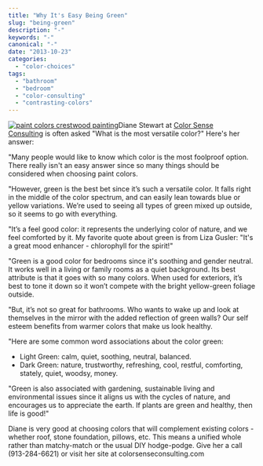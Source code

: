 ```yaml
---
title: "Why It's Easy Being Green"
slug: "being-green"
description: "-"
keywords: "-"
canonical: "-"
date: "2013-10-23"
categories:
  - "color-choices"
tags:
  - "bathroom"
  - "bedroom"
  - "color-consulting"
  - "contrasting-colors"
---
```


[![paint colors crestwood painting](/images/Color-Of-The-Year-Emerald_opt1-300x3001-300x300.jpg)](https://crestwoodpainting.com/cwp/wp-content/uploads/2013/10/Color-Of-The-Year-Emerald_opt1-300x3001.jpg)Diane Stewart at [Color Sense Consulting](https://crestwoodpainting.com/being-green/) is often asked "What is the most versatile color?" Here's her answer:

"Many people would like to know which color is the most foolproof option. There really isn't an easy answer since so many things should be considered when choosing paint colors.

"However, green is the best bet since it’s such a versatile color. It falls right in the middle of the color spectrum, and can easily lean towards blue or yellow variations. We’re used to seeing all types of green mixed up outside, so it seems to go with everything.

"It’s a feel good color: it represents the underlying color of nature, and we feel comforted by it. My favorite quote about green is from Liza Gusler: "It's a great mood enhancer - chlorophyll for the spirit!"

"Green is a good color for bedrooms since it's soothing and gender neutral. It works well in a living or family rooms as a quiet background. Its best attribute is that it goes with so many colors. When used for exteriors, it’s best to tone it down so it won’t compete with the bright yellow-green foliage outside.

"But, it’s not so great for bathrooms. Who wants to wake up and look at themselves in the mirror with the added reflection of green walls? Our self esteem benefits from warmer colors that make us look healthy.

"Here are some common word associations about the color green:

- Light Green: calm, quiet, soothing, neutral, balanced.
- Dark Green: nature, trustworthy, refreshing, cool, restful, comforting, stately, quiet, woodsy, money.

"Green is also associated with gardening, sustainable living and environmental issues since it aligns us with the cycles of nature, and encourages us to appreciate the earth. If plants are green and healthy, then life is good!"

Diane is very good at choosing colors that will complement existing colors - whether roof, stone foundation, pillows, etc. This means a unified whole rather than matchy-match or the usual DIY hodge-podge. Give her a call (913-284-6621) or visit her site at colorsenseconsulting.com
